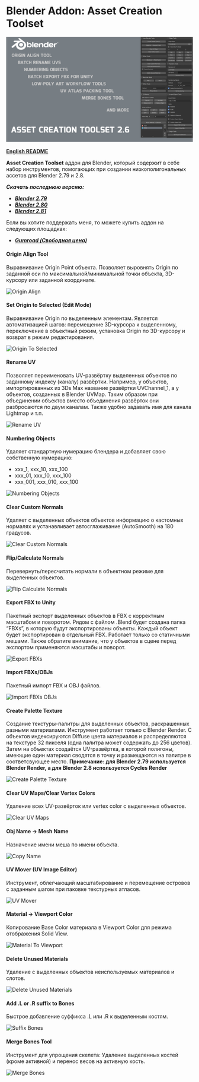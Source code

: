 # Blender Addon: Asset Creation Toolset

![Header](/images/headers/ACT_Header_1920.png)

**[English README](/README.md)**

**Asset Creation Toolset** аддон для Blender, который содержит в себе набор инструментов, помогающих при создании низкополигональных ассетов для Blender 2.79 и 2.8.

***Скачать последнюю версию:***

* ***[Blender 2.79](https://github.com/mrven/Blender-Asset-Creation-Toolset/raw/master/Releases/Asset_Creation_Toolset_2_4_1_279.zip)***
* ***[Blender 2.80](https://github.com/mrven/Blender-Asset-Creation-Toolset/raw/master/Releases/Asset_Creation_Toolset_2_5_0_280.zip)***
* ***[Blender 2.81](https://github.com/mrven/Blender-Asset-Creation-Toolset/raw/master/Releases/Asset_Creation_Toolset_2_6_281.zip)***

Если вы хотите поддержать меня, то можете купить аддон на следующих площадках:
* ***[Gumroad (Свободная цена)](https://gumroad.com/l/hPXIh)***

#### Origin Align Tool
Выравнивание Origin Point объекта. Позволяет выровнять Origin по заданной оси по максимальной/минимальной точки объекта, 3D-курсору или заданной координате.

![Origin Align](/images/gifs/01_Origin_Align.gif)


#### Set Origin to Selected (Edit Mode)
Выравнивание Origin по выделенным элементам. Является автоматизацией шагов: перемещение 3D-курсора к выделенному, переключение в объектный режим, установка Origin по 3D-курсору и возврат в режим редактирования.

![Origin To Selected](/images/gifs/13_OriginToSelected.gif)


#### Rename UV
Позволяет переименовать UV-развёртку выделенных объектов по заданному индексу (каналу) развёртки. Например, у объектов, импортированных из 3Ds Max название развёртки UVChannel_1, а у объектов, созданных в Blender UVMap. Таким образом при объединении объектов вместо объединения развёрток они разбросаются по двум каналам. Также удобно задавать имя для канала Lightmap и т.п.

![Rename UV](/images/gifs/02_RenameUV.gif)


#### Numbering Objects
Удаляет стандартную нумерацию блендера и добавляет свою собственную нумерацию:
* xxx_1, xxx_10, xxx_100
* xxx_01, xxx_10, xxx_100
* xxx_001, xxx_010, xxx_100

![Numbering Objects](/images/gifs/03_Numbering.gif)


#### Clear Custom Normals
Удаляет с выделенных объектов объектов информацию о кастомных нормалях и устанавливает автосглаживание (AutoSmooth) на 180 градусов.

![Clear Custom Normals](/images/gifs/10_ClearCustomNormals.gif)


#### Flip/Calculate Normals
Перевернуть/пересчитать нормали в объектном режиме для выделенных объектов.

![Flip Calculate Normals](/images/gifs/11_CalcNormals.gif)


#### Export FBX to Unity
Пакетный экспорт выделенных объектов в FBX с корректным масштабом и поворотом. Рядом с файлом .Blend будет создана папка “FBXs”, в которую будут экспортированы объекты. Каждый объект будет экспортирован в отдельный FBX. Работает только со статичными мешами. Также обратите внимание, что у объектов в сцене перед экспортом применяются масштабы и поворот.

![Export FBXs](/images/gifs/04_ExportFBX.gif)


#### Import FBXs/OBJs
Пакетный импорт FBX и OBJ файлов.

![Import FBXs OBJs](/images/gifs/05_ImportFBX.gif)


#### Create Palette Texture
Создание текстуры-палитры для выделенных объектов, раскрашенных разными материалами. Инструмент работает только с Blender Render. С объектов индексируются Diffuse цвета материалов и распределяются на текстуре 32 пикселя (одна палитра может содержать до 256 цветов). Затем на объектах создаётся UV-развёртка, в которой полигоны, имеющие один материал сводятся в точку и размещаются на палитре в соответсвующее место.
**Примечание: для Blender 2.79 используется Blender Render, а для Blender 2.8 используется Cycles Render**

![Create Palette Texture](/images/gifs/06_PaletteTexture.gif)


#### Clear UV Maps/Clear Vertex Colors
Удаление всех UV-развёрток или vertex color с выделенных объектов.

![Clear UV Maps](/images/gifs/08_ClearUVandVC.gif)


#### Obj Name -> Mesh Name
Назначение имени меша по имени объекта.

![Copy Name](/images/gifs/09_ObjToMeshName.gif)


#### UV Mover (UV Image Editor)
Инструмент, облегчающий масштабирование и перемещение островов с заданным шагом при паковке текстурных атласов.

![UV Mover](/images/gifs/15_UVMover.gif)


#### Material -> Viewport Color
Копирование Base Color материала в Viewport Color для режима отображения Solid View.

![Material To Viewport](/images/gifs/07_MaterialToViewport.gif)


#### Delete Unused Materials
Удаление с выделенных объектов неиспользуемых материалов и слотов.

![Delete Unused Materials](/images/gifs/12_DeleteUnusedMats.gif)


#### Add .L or .R suffix to Bones
Быстрое добавление суффикса .L или .R к выделенным костям.

![Suffix Bones](/images/gifs/16_BonesSuffix.gif)


#### Merge Bones Tool
Инструмент для упрощения скелета: Удаление выделенных костей (кроме активной) и перенос весов на активную кость.

![Merge Bones](/images/gifs/17_MergeBones.gif)